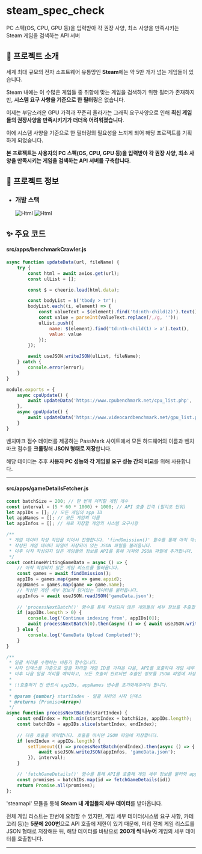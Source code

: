 # steam_spec_check
PC 스펙(OS, CPU, GPU 등)을 입력받아 각 권장 사양, 최소 사양을 만족시키는 Steam 게임을 검색하는 API 서버

## 🎉 프로젝트 소개
세계 최대 규모의 전자 소프트웨어 유통망인 **Steam**에는 약 5만 개가 넘는 게임들이 있습니다.

Steam 내에는 이 수많은 게임들 중 취향에 맞는 게임을 검색하기 위한 필터가 존재하지만,
**시스템 요구 사항을 기준으로 한 필터링**은 없습니다.

이제는 부담스러운 GPU 가격과 꾸준히 올라가는 그래픽 요구사양으로 인해
**최신 게임들의 권장사양을 만족시키기가 더더욱 어려워졌습니다**.

이에 시스템 사양을 기준으로 한 필터링의 필요성을 느끼게 되어 해당 프로젝트를 기획하게 되었습니다.

**본 프로젝트는 사용자의 PC 스펙(OS, CPU, GPU 등)을 입력받아
각 권장 사양, 최소 사양을 만족시키는 게임을 검색하는 API 서버를 구축합니다.**

## 👀 프로젝트 정보
- ### 개발 스택
  <img alt="Html" src ="https://img.shields.io/badge/NODEJS-339933.svg?&style=for-the-badge&logo=Node.js&logoColor=white"/> <img alt="Html" src ="https://img.shields.io/badge/EXPRESS-000000.svg?&style=for-the-badge&logo=Express&logoColor=white"/>

## ✨ 주요 코드
#### src/apps/benchmarkCrawler.js
```js
async function updateData(url, fileName) {
    try {
        const html = await axios.get(url);
        const ulList = [];

        const $ = cheerio.load(html.data);

        const bodyList = $('tbody > tr');
        bodyList.each((i, element) => {
            const valueText = $(element).find('td:nth-child(2)').text();
            const value = parseInt(valueText.replace(/,/g, ''));
            ulList.push({
                name: $(element).find('td:nth-child(1) > a').text(),
                value: value
            });
        });

        await useJSON.writeJSON(ulList, fileName);
    } catch {
        console.error(error);
    }
}

module.exports = {
    async cpuUpdate() {
        await updateData('https://www.cpubenchmark.net/cpu_list.php', 'cpuData.json');
    },
    async gpuUpdate() {
        await updateData('https://www.videocardbenchmark.net/gpu_list.php', 'gpuData.json');
    }
}
```
벤치마크 점수 데이터를 제공하는 PassMark 사이트에서 모든 하드웨어의 이름과 벤치마크 점수를 **크롤링**해 **JSON 형태로 저장**합니다.

해당 데이터는 추후 **사용자 PC 성능와 각 게임별 요구 성능 간의 비교**를 위해 사용합니다.

---
#### src/apps/gameDetailsFetcher.js
```js
const batchSize = 200; // 한 번에 처리할 게임 개수
const interval = (5 * 60 * 1000) + 1000; // API 호출 간격 (밀리초 단위)
let appIDs = []; // 모든 게임의 app ID
let appNames = []; // 모든 게임의 이름
let appInfos = []; // 새로 저장할 게임의 시스템 요구사항

/**
 * 게임 데이터 작성 작업을 이어서 진행합니다. 'findOmission()' 함수를 통해 아직 작성되지 않은 데이터를 추출하고,
 * 작성된 게임 데이터 파일이 저장되어 있는 JSON 파일을 불러옵니다.
 * 이후 아직 작성되지 않은 게임들의 정보를 API를 통해 가져와 JSON 파일에 추가합니다.
 */
const continueWritingGameData = async () => {
    // 아직 작성되지 않은 게임 리스트를 불러옵니다.
    const games = await findOmission();
    appIDs = games.map(game => game.appid);
    appNames = games.map(game => game.name);
    // 작성된 게임 세부 정보가 담겨있는 데이터를 불러옵니다.
    appInfos = await useJSON.readJSON('gameData.json');
    
    // 'processNextBatch()' 함수를 통해 작성되지 않은 게임들의 세부 정보를 추출합니다.
    if (appIDs.length > 0) {
        console.log('Continue indexing from', appIDs[0]);
        await processNextBatch(0).then(async () => { await useJSON.writeJSON(appInfos, 'gameData.json'); });
    } else {
        console.log('GameData Upload Completed!');
    }
}

/**
 * 일괄 처리를 수행하는 비동기 함수입니다.
 * 시작 인덱스를 기준으로 일괄 처리할 게임 ID를 가져온 다음, API를 호출하여 게임 세부 정보를 추출합니다.
 * 이후 다음 일괄 처리를 예약하고, 모든 호출이 완료되면 추출된 정보를 JSON 파일에 저장합니다.
 * 
 * !!호출하기 전 반드시 appIDs, appNames 변수를 초기화해주어야 합니다.
 *
 * @param {number} startIndex - 일괄 처리의 시작 인덱스
 * @returns {Promise<Array>}
 */
async function processNextBatch(startIndex) {
    const endIndex = Math.min(startIndex + batchSize, appIDs.length);
    const batchIDs = appIDs.slice(startIndex, endIndex);
    
    // 다음 호출을 예약합니다. 호출을 마치면 JSON 파일에 저장합니다.
    if (endIndex < appIDs.length) {
        setTimeout(() => processNextBatch(endIndex).then(async () => {
            await useJSON.writeJSON(appInfos, 'gameData.json');
        }), interval);
    }

    // 'fetchGameDetails()' 함수를 통해 API를 호출해 게임 세부 정보를 불러와 appInfos 변수에 저장합니다.
    const promises = batchIDs.map(id => fetchGameDetails(id))
    return Promise.all(promises);
};
```
'steamapi' 모듈을 통해 **Steam 내 게임들의 세부 데이터**를 받아옵니다.

전체 게임 리스트는 한번에 요청할 수 있지만, 게임 세부 데이터(시스템 요구 사항, 카테고리 등)는 **5분에 200번**으로 API 호출에 제한이 있기 때문에, 미리 전체 게임 리스트를 JSON 형태로 저장해둔 뒤, 해당 데이터를 바탕으로 **200개 씩 나누어** 게임의 세부 데이터를 호출합니다.

<!-- 위 코드에서 API 호출 시 '**for...of**'를 사용했는데, 여러 API를 호출하기 위해 '**Promise.all**'을 사용할 수도 있지만

'Promise.all'과 'map' 함수를 사용해 배열을 순회하면 각 요소는 비동기적으로 처리할 수 있어도 **내부적으로는 병렬적으로 처리**되어 appInfos 배열에 push 되는 순서를 보장할 수 없게 됩니다.

따라서 전체 게임 리스트(game.json)와 세부 데이터(gameData.json)의 **배열 순서를 보장**하기 위해 'for...of'를 사용해 API를 호출했습니다. -->

---
